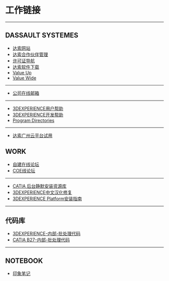 # 工作链接


---
## DASSAULT SYSTEMES

- [达索网站](https://www.3ds.com)
- [达索合作伙伴管理](https://dspart001-eu1-partners-ifwe.3dexperience.3ds.com/)
- [许可证导航](https://media.3ds.com/smartclass/PN_PRODUCTION/PortfolioNavigator.html)
- [达索软件下载](https://software.3ds.com/orders)
- [Value Up](https://3dsvalueup.com/login.do)
- [Value Wide](https://3dsvaluewide.com/login.do)

---

- [公司在线邮箱](https://mail.dastc.com)

---
- [3DEXPERIENCE用户帮助](https://www.3ds.com/support/documentation/users-guides/)
- [3DEXPERIENCE开发帮助](https://www.3ds.com/support/documentation/developers-guides/)
- [Program Directories](https://media.3ds.com/support/progdir/all/)
---
- [达索广州云平台试用](https://r1132100503382-eu1-3dswym.3dexperience.3ds.com/)

## WORK

- [自建在线论坛](https://dsbim.vip.cpolar.cn/forum.php)
- [COE线论坛](https://www.coe.org/p/fo/et/)
---

- [CATIA 后台静默安装资源库](https://gitee.com/xuscode/ds-nativeapps-installer)
- [3DEXPERIENCE中文汉化修复](https://gitee.com/xuscode/cat-language/)
- [3DEXPERIENCE Platform安装指南](https://xuscode.github.io/enovia-installation.github.io/)

---
## 代码库
- [3DEXPERIENCE-内部-批处理代码](https://gitee.com/xuscode1/catia-v6-batch)
- [CATIA B27-内部-批处理代码](https://gitee.com/xuscode/CAAV5B27)

---
## NOTEBOOK

- [印象笔记](https://www.yinxiang.com/)
[]()
[]()
[]()
[]()
[]()
[]()
[]()
[]()


